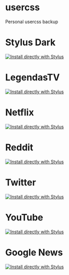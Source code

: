 # usercss
Personal usercss backup
# Stylus Dark

[![Install directly with Stylus](https://img.shields.io/badge/Install%20directly%20with-Stylus-00adad.svg)](https://github.com/vitao92/usercss/raw/main/stylusDarkMode.user.css)

# LegendasTV
[![Install directly with Stylus](https://img.shields.io/badge/Install%20directly%20with-Stylus-00adad.svg)](https://github.com/vitao92/usercss/raw/main/legendasTV.user.css)

# Netflix
[![Install directly with Stylus](https://img.shields.io/badge/Install%20directly%20with-Stylus-00adad.svg)](https://github.com/vitao92/usercss/raw/main/netflixNoTopPromotions.user.css)

# Reddit
[![Install directly with Stylus](https://img.shields.io/badge/Install%20directly%20with-Stylus-00adad.svg)](https://github.com/vitao92/usercss/raw/main/redditDark.user.css)

# Twitter
[![Install directly with Stylus](https://img.shields.io/badge/Install%20directly%20with-Stylus-00adad.svg)](https://github.com/vitao92/usercss/raw/main/twitter.user.css)

# YouTube
[![Install directly with Stylus](https://img.shields.io/badge/Install%20directly%20with-Stylus-00adad.svg)](https://github.com/vitao92/usercss/raw/main/youtube.user.css)

# Google News
[![Install directly with Stylus](https://img.shields.io/badge/Install%20directly%20with-Stylus-00adad.svg)](https://github.com/vitao92/usercss/raw/main/googlenews.user.css)

